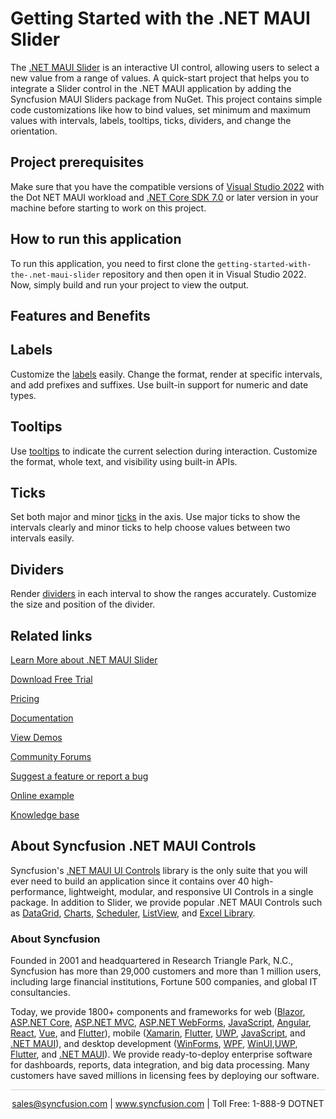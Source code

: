 # Getting Started with the .NET MAUI Slider
The [.NET MAUI Slider](https://www.syncfusion.com/maui-controls/maui-slider?utm_source=github&utm_medium=listing&utm_campaign=maui-slider-github-samples) is an interactive UI control, allowing users to select a new value from a range of values. A quick-start project that helps you to integrate a Slider control in the .NET MAUI application by adding the Syncfusion MAUI Sliders package from NuGet. This project contains simple code customizations like how to bind values, set minimum and maximum values with intervals, labels, tooltips, ticks, dividers, and change the orientation.

## Project prerequisites
Make sure that you have the compatible versions of [Visual Studio 2022](https://visualstudio.microsoft.com/downloads/) with the Dot NET MAUI workload and [.NET Core SDK 7.0](https://dotnet.microsoft.com/en-us/download/dotnet/7.0) or later version in your machine before starting to work on this project.

## How to run this application
To run this application, you need to first clone the `getting-started-with-the-.net-maui-slider` repository and then open it in Visual Studio 2022. Now, simply build and run your project to view the output.

## Features and Benefits

## Labels

Customize the [labels](https://help.syncfusion.com/maui/slider/labels?utm_source=github&utm_medium=listing&utm_campaign=maui-slider-github-samples) easily. Change the format, render at specific intervals, and add prefixes and suffixes. Use built-in support for numeric and date types.

## Tooltips

Use [tooltips](https://help.syncfusion.com/maui/slider/tooltip?utm_source=github&utm_medium=listing&utm_campaign=maui-slider-github-samples) to indicate the current selection during interaction. Customize the format, whole text, and visibility using built-in APIs.

## Ticks

Set both major and minor [ticks](https://help.syncfusion.com/maui/slider/ticks?utm_source=github&utm_medium=listing&utm_campaign=maui-slider-github-samples) in the axis. Use major ticks to show the intervals clearly and minor ticks to help choose values between two intervals easily.

## Dividers

Render [dividers](https://help.syncfusion.com/maui/slider/divider?utm_source=github&utm_medium=listing&utm_campaign=maui-slider-github-samples) in each interval to show the ranges accurately. Customize the size and position of the divider.

## Related links
[Learn More about .NET MAUI Slider](https://www.syncfusion.com/maui-controls/maui-slider?utm_source=github&utm_medium=listing&utm_campaign=maui-slider-github-samples)

[Download Free Trial](https://www.syncfusion.com/downloads/maui?utm_source=github&utm_medium=listing&utm_campaign=maui-slider-github-samples)

[Pricing](https://www.syncfusion.com/sales/teamlicense?utm_source=github&utm_medium=listing&utm_campaign=maui-slider-github-samples)

[Documentation](https://help.syncfusion.com/maui/slider/getting-started?utm_source=github&utm_medium=listing&utm_campaign=maui-slider-github-samples)

[View Demos](https://github.com/SyncfusionExamples/getting-started-with-the-.net-maui-slider?utm_source=github&utm_medium=listing&utm_campaign=maui-slider-github-samples)

[Community Forums](https://www.syncfusion.com/forums/maui?utm_source=github&utm_medium=listing&utm_campaign=maui-slider-github-samples)

[Suggest a feature or report a bug](https://www.syncfusion.com/feedback/maui?utm_source=github&utm_medium=listing&utm_campaign=maui-slider-github-samples)

[Online example](https://github.com/syncfusion/maui-demos/tree/master/MAUI/Sliders?utm_source=github&utm_medium=listing&utm_campaign=maui-slider-github-samples)

[Knowledge base](https://support.syncfusion.com/kb/cross-platforms/category/76?utm_source=github&utm_medium=listing&utm_campaign=maui-slider-github-samples)

## About Syncfusion .NET MAUI Controls

Syncfusion's [.NET MAUI UI Controls](https://www.syncfusion.com/maui-controls?utm_source=github&utm_medium=listing&utm_campaign=maui-slider-github-samples) library is the only suite that you will ever need to build an application since it contains over 40 high-performance, lightweight, modular, and responsive UI Controls in a single package. In addition to Slider, we provide popular .NET MAUI Controls such as [DataGrid](https://www.syncfusion.com/maui-controls/maui-slider?utm_source=github&utm_medium=listing&utm_campaign=maui-slider-github-samples), [Charts](https://www.syncfusion.com/maui-controls/maui-cartesian-charts?utm_source=github&utm_medium=listing&utm_campaign=maui-slider-github-samples), [Scheduler](https://www.syncfusion.com/maui-controls/maui-scheduler?utm_source=github&utm_medium=listing&utm_campaign=maui-slider-github-samples), [ListView](https://www.syncfusion.com/maui-controls/maui-listview?utm_source=github&utm_medium=listing&utm_campaign=maui-slider-github-samples), and [Excel Library](https://www.syncfusion.com/document-processing/excel-framework/maui?utm_source=github&utm_medium=listing&utm_campaign=maui-slider-github-samples).

### About Syncfusion
Founded in 2001 and headquartered in Research Triangle Park, N.C., Syncfusion has more than 29,000 customers and more than 1 million users, including large financial institutions, Fortune 500 companies, and global IT consultancies.

Today, we provide 1800+ components and frameworks for web ([Blazor](https://www.syncfusion.com/blazor-components?utm_source=github&utm_medium=listing&utm_campaign=maui-slider-github-samples), [ASP.NET Core](https://www.syncfusion.com/aspnet-core-ui-controls?utm_source=github&utm_medium=listing&utm_campaign=maui-slider-github-samples), [ASP.NET MVC](https://www.syncfusion.com/aspnet-mvc-ui-controls?utm_source=github&utm_medium=listing&utm_campaign=maui-slider-github-samples), [ASP.NET WebForms](https://www.syncfusion.com/jquery/aspnet-webforms-ui-controls?utm_source=github&utm_medium=listing&utm_campaign=maui-slider-github-samples), [JavaScript](https://www.syncfusion.com/javascript-ui-controls?utm_source=github&utm_medium=listing&utm_campaign=maui-slider-github-samples), [Angular](https://www.syncfusion.com/angular-components?utm_source=github&utm_medium=listing&utm_campaign=maui-slider-github-samples), [React](https://www.syncfusion.com/react-components?utm_source=github&utm_medium=listing&utm_campaign=maui-slider-github-samples), [Vue](https://www.syncfusion.com/vue-components?utm_source=github&utm_medium=listing&utm_campaign=maui-slider-github-samples), and [Flutter](https://www.syncfusion.com/flutter-widgets?utm_source=github&utm_medium=listing&utm_campaign=maui-slider-github-samples)), mobile ([Xamarin](https://www.syncfusion.com/xamarin-ui-controls?utm_source=github&utm_medium=listing&utm_campaign=maui-slider-github-samples), [Flutter](https://www.syncfusion.com/flutter-widgets?utm_source=github&utm_medium=listing&utm_campaign=maui-slider-github-samples), [UWP](https://www.syncfusion.com/uwp-ui-controls?utm_source=github&utm_medium=listing&utm_campaign=maui-slider-github-samples), [JavaScript](https://www.syncfusion.com/javascript-ui-controls?utm_source=github&utm_medium=listing&utm_campaign=maui-slider-github-samples), and [.NET MAUI](https://www.syncfusion.com/maui-controls?utm_source=github&utm_medium=listing&utm_campaign=maui-slider-github-samples)), and desktop development ([WinForms](https://www.syncfusion.com/winforms-ui-controls?utm_source=github&utm_medium=listing&utm_campaign=maui-slider-github-samples), [WPF](https://www.syncfusion.com/wpf-controls?utm_source=github&utm_medium=listing&utm_campaign=maui-slider-github-samples), [WinUI](https://www.syncfusion.com/winui-controls?utm_source=github&utm_medium=listing&utm_campaign=maui-slider-github-samples),[UWP](https://www.syncfusion.com/uwp-ui-controls?utm_source=github&utm_medium=listing&utm_campaign=maui-slider-github-samples), [Flutter](https://www.syncfusion.com/flutter-widgets?utm_source=github&utm_medium=listing&utm_campaign=maui-slider-github-samples), and [.NET MAUI](https://www.syncfusion.com/maui-controls?utm_source=github&utm_medium=listing&utm_campaign=maui-slider-github-samples)). We provide ready-to-deploy enterprise software for dashboards, reports, data integration, and big data processing. Many customers have saved millions in licensing fees by deploying our software.

<hr style="height:0.3px;border:none;color:lightgrey;background-color:lightgrey;" />

<p align="center">
<a href="mailto:sales@syncfusion.com?Subject=Syncfusion .NET MAUI Slider - GitHub" target="_top">sales@syncfusion.com</a> | <a href="https://www.syncfusion.com?utm_source=github&utm_medium=listing&utm_campaign=maui-slider-github-samples">www.syncfusion.com</a> | Toll Free: 1-888-9 DOTNET <br>
</p>
